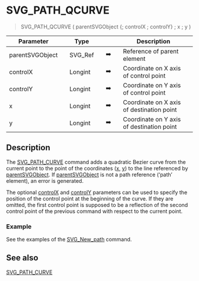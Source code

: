 <!-- SVG_PATH_QCURVE ( parentReference ; Param_2 ; Param_3 ; Param_4 ; Param_5 )
 -> parentReference (Text)
 -> Param_2 (Real)
 -> Param_3 (Real)
 -> Param_4 (Real)
 -> Param_5 (Real)-->
# SVG_PATH_QCURVE

> SVG_PATH_QCURVE ( parentSVGObject {; controlX ; controlY} ; x ; y )

| Parameter |     | Type |     |     |     | Description |     |
| --- | --- | --- | --- | --- | --- | --- | --- |
| parentSVGObject |     | SVG_Ref |     | ➡️ |     | Reference of parent element |     |
| controlX |     | Longint |     | ➡️ |     | Coordinate on X axis of control point |     |
| controlY |     | Longint |     | ➡️ |     | Coordinate on Y axis of control point |     |
| x   |     | Longint |     | ➡️ |     | Coordinate on X axis of destination point |     |
| y   |     | Longint |     | ➡️ |     | Coordinate on Y axis of destination point |     |

## Description

The [SVG_PATH_CURVE](SVG_PATH_CURVE.md)  command adds a quadratic Bezier curve from the current point to the point of the coordinates ([x](## "Coordinate on X axis of destination point"), [y](## "Coordinate on Y axis of destination point")) to the line referenced by [parentSVGObject](## "Reference of parent element"). If [parentSVGObject](## "Reference of parent element") is not a path reference (‘path’ element), an error is generated.

The optional [controlX](## "Coordinate on X axis of control point") and [controlY](## "Coordinate on Y axis of control point") parameters can be used to specify the position of the control point at the beginning of the curve. If they are omitted, the first control point is supposed to be a reflection of the second control point of the previous command with respect to the current point.

### Example  

See the examples of the [SVG_New_path](SVG_New_path.md)  command.

## See also

[SVG_PATH_CURVE](SVG_PATH_CURVE.md)
